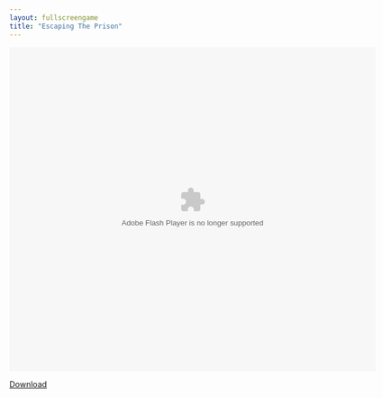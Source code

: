 ```yaml
---
layout: fullscreengame
title: "Escaping The Prison"
---
```


<object width="100" height="100">
    <embed src="escapeprison.swf" flashvars="" base="" quality="high" allowscriptaccess="always" allowfullscreen="true" bgcolor="" wmode="window" width="650" height="575" type="application/x-shockwave-flash" pluginspage="http://www.macromedia.com/go/getflashplayer">
</object>

<br>

<a href="escapeprison.swf" download class="btn btn-secondary">Download</a>